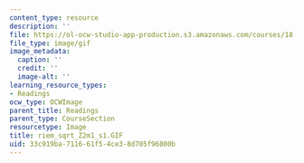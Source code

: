 ```yaml
---
content_type: resource
description: ''
file: https://ol-ocw-studio-app-production.s3.amazonaws.com/courses/18-04-complex-variables-with-applications-fall-1999/33c919ba711661f54ce38d705f96800b_riem_sqrt_Z2m1_s1.GIF
file_type: image/gif
image_metadata:
  caption: ''
  credit: ''
  image-alt: ''
learning_resource_types:
- Readings
ocw_type: OCWImage
parent_title: Readings
parent_type: CourseSection
resourcetype: Image
title: riem_sqrt_Z2m1_s1.GIF
uid: 33c919ba-7116-61f5-4ce3-8d705f96800b
---
```

